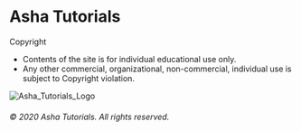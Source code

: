 # Asha Tutorials

Copyright 
- Contents of the site is for individual educational use only.
- Any other commercial, organizational, non-commercial, individual use is subject to Copyright violation.

![Asha_Tutorials_Logo](https://github.com/ashatutorials/ashatutorials.github.io/blob/master/images/company_logo.png)
###### © 2020 Asha Tutorials. All rights reserved. 


​